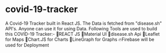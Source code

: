 # covid-19-tracker
A Covid-19 Tracker built in React JS.
The Data is fetched from "disease.sh" API's. Anyone can use it for using Data.
Following Tools are used to build this COVID-19 Tracker:-
🚀REACT JS
🚀Material UI
🚀disease.sh Api
🚀Leaflet for Maps
🚀Chart.JS for Charts
🚀LineGraph for Graphs
🔥Firebase will be used for Deployment
